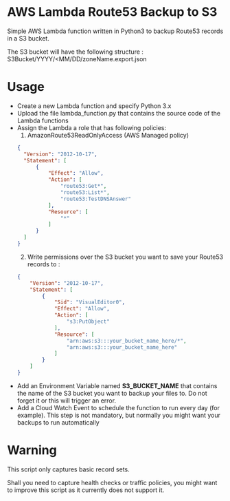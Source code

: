 # AWS Lambda Route53 Backup to S3
Simple AWS Lambda function written in Python3 to backup Route53 records in a S3 bucket.

The S3 bucket will have the following structure : S3Bucket/YYYY/<MM/DD/zoneName.export.json

# Usage
- Create a new Lambda function and specify Python 3.x
- Upload the file lambda_function.py that contains the source code of the Lambda functions
- Assign the Lambda a role that has following policies: 
  1. AmazonRoute53ReadOnlyAccess (AWS Managed policy)
  ```json
  {
    "Version": "2012-10-17",
    "Statement": [
        {
            "Effect": "Allow",
            "Action": [
                "route53:Get*",
                "route53:List*",
                "route53:TestDNSAnswer"
            ],
            "Resource": [
                "*"
            ]
        }
    ]
  }
  ```
  2. Write permissions over the S3 bucket you want to save your Route53 records to : 
  ```json
  {
      "Version": "2012-10-17",
      "Statement": [
          {
              "Sid": "VisualEditor0",
              "Effect": "Allow",
              "Action": [
                  "s3:PutObject"
              ],
              "Resource": [
                  "arn:aws:s3:::your_bucket_name_here/*",
                  "arn:aws:s3:::your_bucket_name_here"
              ]
          }
      ]
  }
  ```
- Add an Environment Variable named **S3_BUCKET_NAME** that contains the name of the S3 bucket you want to backup your files to. Do not forget it or this will trigger an error.
- Add a Cloud Watch Event to schedule the function to run every day (for example). This step is not mandatory, but normally you might want your backups to run automatically

# Warning
This script only captures basic record sets.

Shall you need to capture health checks or traffic policies, you might want to improve this script as it currently does not support it.
    
 
